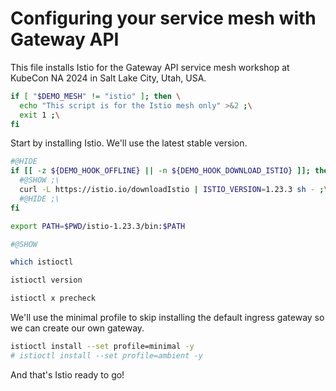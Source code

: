 # Configuring your service mesh with Gateway API

This file installs Istio for the Gateway API service mesh
workshop at KubeCon NA 2024 in Salt Lake City, Utah, USA.

<!--
SPDX-FileCopyrightText: 2022-2024 Buoyant Inc.
SPDX-License-Identifier: Apache-2.0

Things in Markdown comments are safe to ignore when reading this later. When
executing this with [demosh], things after the horizontal rule below (which
is just before a commented `@SHOW` directive) will get displayed.
-->

```bash
if [ "$DEMO_MESH" != "istio" ]; then \
  echo "This script is for the Istio mesh only" >&2 ;\
  exit 1 ;\
fi
```

<!-- @SHOW -->

Start by installing Istio. We'll use the latest stable version.

```bash
#@HIDE
if [[ -z ${DEMO_HOOK_OFFLINE} || -n ${DEMO_HOOK_DOWNLOAD_ISTIO} ]]; then \
  #@SHOW ;\
  curl -L https://istio.io/downloadIstio | ISTIO_VERSION=1.23.3 sh - ;\
  #@HIDE ;\
fi

export PATH=$PWD/istio-1.23.3/bin:$PATH

#@SHOW

which istioctl

istioctl version

istioctl x precheck
```

We'll use the minimal profile to skip installing the default ingress gateway so
we can create our own gateway.

```bash
istioctl install --set profile=minimal -y
# istioctl install --set profile=ambient -y
```

And that's Istio ready to go!
